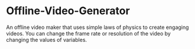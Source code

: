 # Offline-Video-Generator
An offline video maker that uses simple laws of physics to create engaging videos. You can change the frame rate or resolution of the video by changing the values ​​of variables.

